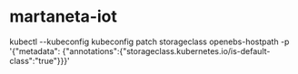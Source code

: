 # martaneta-iot

kubectl --kubeconfig kubeconfig patch storageclass openebs-hostpath -p '{"metadata": {"annotations":{"storageclass.kubernetes.io/is-default-class":"true"}}}'